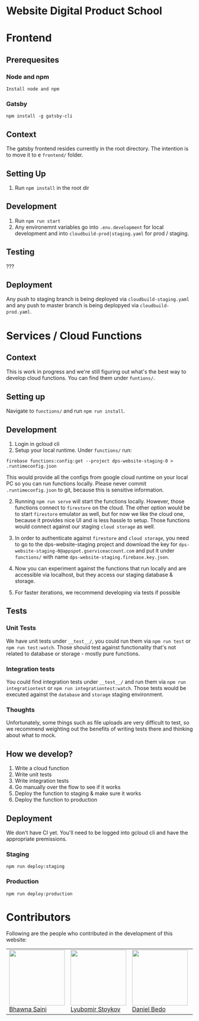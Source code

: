 # Website Digital Product School

# Frontend

## Prerequesites

### Node and npm

`Install node and npm`

### Gatsby

`npm install -g gatsby-cli`

## Context

The gatsby frontend resides currently in the root directory. The intention is to move it to e `frontend/` folder.

## Setting Up

1. Run `npm install` in the root dir

## Development

1. Run `npm run start`
2. Any environemnt variables go into `.env.development` for local development and into `cloudbuild-prod|staging.yaml` for prod / staging.

## Testing

???

## Deployment

Any push to staging branch is being deployed via `cloudbuild-staging.yaml` and any push to master branch is being deplopyed via `cloudbuild-prod.yaml`.

# Services / Cloud Functions

## Context

This is work in progress and we're still figuring out what's the best way to develop cloud functions. You can find them under `funtions/`.

## Setting up

Navigate to `functions/` and run `npm run install`.

## Development

1. Login in gcloud cli
2. Setup your local runtime. Under `functions/` run:

`firebase functions:config:get --project dps-website-staging-0 > .runtimeconfig.json`

This would provide all the configs from google cloud runtime on your local PC so you can run functions locally. Please never commit `.runtimeconfig.json` to git, because this is sensitive information.

2. Running `npm run serve` will start the functions locally. However, those functions connect to `firestore` on the cloud. The other option would be to start `firestore` emulator as well, but for now we like the cloud one, because it provides nice UI and is less hassle to setup. Those functions would connect against our staging `cloud storage` as well.

3. In order to authenticate against `firestore` and `cloud storage`, you need to go to the dps-website-staging project and download the key for `dps-website-staging-0@appspot.gserviceaccount.com` and put it under `functions/` with name `dps-website-staging.firebase.key.json`.

4. Now you can experiment against the functions that run locally and are accessible via localhost, but they access our staging database & storage.

5. For faster iterations, we recommend developing via tests if possible

## Tests

### Unit Tests

We have unit tests under `__test__/`, you could run them via `npm run test` or `npm run test:watch`. Those should test against functionality that's not related to database or storage - mostly pure functions.

### Integration tests

You could find integration tests under `__test__/` and run them via `npm run integrationtest` or `npm run integrationtest:watch`. Those tests would be executed against the `database` and `storage` staging environment.

### Thoughts

Unfortunately, some things such as file uploads are very difficult to test, so we recommend weighting out the benefits of writing tests there and thinking about what to mock.

## How we develop?

1. Write a cloud function
2. Write unit tests
3. Write integration tests
4. Go manually over the flow to see if it works
5. Deploy the function to staging & make sure it works
6. Deploy the function to production

## Deployment

We don't have CI yet. You'll need to be logged into gcloud cli and have the appropriate premissions.

### Staging

`npm run deploy:staging`

### Production

`npm run deploy:production`

# Contributors

Following are the people who contributed in the development of this website:

<table>
<tr>
<td>
        <img src="https://avatars0.githubusercontent.com/u/25259674?s=460&v=4" width="150px;"/><br />
        <a
                href="https://github.com/bhawna333"
                rel="noopener morefferer"
                target="_blank">
            Bhawna Saini
</a>
</td>
        <td>
        <img src="https://avatars0.githubusercontent.com/u/20355307?s=400&v=4" width="150px;"/><br />
         <a
                href="https://github.com/lustoykov"
                rel="noopener morefferer"
                target="_blank">
            Lyubomir Stoykov
</a>
        </td>
        <td>
        <img src="https://avatars3.githubusercontent.com/u/43818253?s=400&v=4" width="150px;"/><br />
     <a
                href="https://github.com/danielbedo"
                rel="noopener morefferer"
                target="_blank">
            Daniel Bedo
</a>
        </td>
        <td> <img src="https://avatars1.githubusercontent.com/u/10283674?s=460&v=4" width="150px;"/><br />
        <a
          href="https://github.com/mstockerl"
          rel="noopener morefferer"
          target="_blank">
          Michael Stockerl
        </a>
      </td>
      <td> <img src="https://avatars3.githubusercontent.com/u/41467952?s=400&v=4" width="150px;"/><br />
         <a
                href="https://github.com/BastianRieder"
                rel="noopener morefferer"
                target="_blank">
            Bastian Rieder
        </a>
     </td>

<td> <img src="https://avatars2.githubusercontent.com/u/5422354?s=400&v=4" width="150px;"/><br />
         <a
                href="https://github.com/Brothman"
                rel="noopener morefferer"
                target="_blank">
            Benji Rothman
</a>
         </td>

<td> <img src="https://avatars2.githubusercontent.com/u/39758486?s=400&v=4" width="150px;"/><br />
         <a
                href="https://github.com/ayamlearning"
                rel="noopener morefferer"
                target="_blank">
            Yasin Musa Ayami
</a>
         </td>

<td> <img src="https://avatars2.githubusercontent.com/u/45259171?s=400&v=4" width="150px;"/><br />
         <a
                href="https://github.com/Annina2806"
                rel="noopener morefferer"
                target="_blank">
            Annina Schaupp
</a>
         </td>

<td> <img src="https://avatars3.githubusercontent.com/u/43818253?s=400&v=4" width="150px;"/><br />
         <a
                href="https://github.com/pranjal2394"
                rel="noopener morefferer"
                target="_blank">
            pranjal2394
</a>
         </td>

</table>
